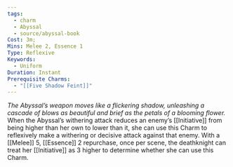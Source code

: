 ```yaml
---
tags:
  - charm
  - Abyssal
  - source/abyssal-book
Cost: 3m; 
Mins: Melee 2, Essence 1
Type: Reflexive
Keywords:
  - Uniform
Duration: Instant
Prerequisite Charms:
  - "[[Five Shadow Feint]]"
---
```

*The Abyssal’s weapon moves like a flickering shadow, unleashing a cascade of blows as beautiful and brief as the petals of a blooming flower.*
When the Abyssal’s withering attack reduces an enemy’s [[Initiative]] from being higher than her own to lower than it, she can use this Charm to reflexively make a withering or decisive attack against that enemy.
With a [[Melee]] 5, [[Essence]] 2 repurchase, once per scene, the deathknight can treat her [[Initiative]] as 3 higher to determine whether she can use this Charm.
